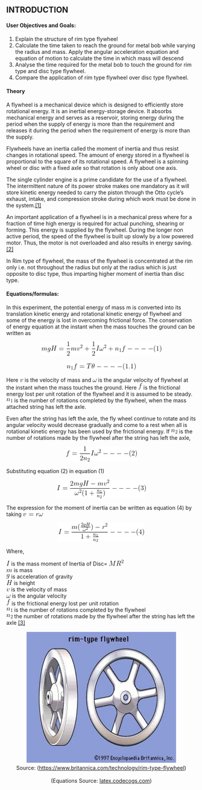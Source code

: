 ## INTRODUCTION<br>

#### User Objectives and Goals:

  1. Explain the structure of rim type flywheel
  2. Calculate the time taken to reach the ground for metal bob while varying the radius and mass. Apply the angular acceleration equation and equation of motion to calculate the time in which mass will descend
  3. Analyse the time required for the metal bob to touch the ground for rim type and disc type flywheel.
  4. Compare the application of rim type flywheel over disc type flywheel.


#### Theory
A flywheel is a mechanical device which is designed to efficiently store rotational energy. It is an inertial energy-storage device. It absorbs mechanical energy and serves as a reservoir, storing energy during the period when the supply of energy is more than the requirement and releases it during the period when the requirement of energy is more than the supply.

Flywheels have an inertia called the moment of inertia and thus resist changes in rotational speed. The amount of energy stored in a flywheel is proportional to the square of its rotational speed. A flywheel is a spinning wheel or disc with a fixed axle so that rotation is only about one axis.

The single cylinder engine is a prime candidate for the use of a flywheel. The intermittent nature of its power stroke makes one mandatory as it will store kinetic energy needed to carry the piston through the Otto cycle’s exhaust, intake, and compression stroke during which work must be done in the system.<a href="references.html">[1]</a>

An important application of a flywheel is in a mechanical press where for a fraction of time high energy is required for actual punching, shearing or forming. This energy is supplied by the flywheel. During the longer non active period, the speed of the flywheel is built up slowly by a low powered motor. Thus, the motor is not overloaded and also results in energy saving.<a href="references.html">[2]</a>

In Rim type of flywheel, the mass of the flywheel is concentrated at the rim only i.e. not throughout the radius but only at the radius which is just opposite to disc type, thus imparting higher moment of inertia than disc type.

#### Equations/formulas:

In this experiment, the potential energy of mass m is converted into its translation kinetic energy and rotational kinetic energy of flywheel and some of the energy is lost in overcoming frictional force. The conservation of energy equation at the instant when the mass touches the ground can be written as

<center><img src="./images/equations/mgh.png" title="mgH = \frac {1}{2}mv^2+\frac{1}{2}I\omega^2+n_1f----(1)" /></center><br>
<center><img src="./images/equations/n1f.png" title="n_1f = T\theta----(1.1)" /></center>

Here <img src="./images/equations/v.png" title="v" /> is the velocity of mass and <img src="./images/equations/omega.png" title="\omega" /> is the angular velocity of flywheel at the instant when the mass touches the ground. Here <img src="./images/equations/f.png" title="f" /> is the frictional energy lost per unit rotation of the flywheel and it is assumed to be steady. <img src="./images/equations/n1.png" title="n_1" /> is the number of rotations completed by the flywheel, when the mass attached string has left the axle.

Even after the string has left the axle, the fly wheel continue to rotate and its angular velocity would decrease gradually and come to a rest when all is rotational kinetic energy has been used by the frictional energy. If <img src="./images/equations/n2.png" title="n_2" /> is the number of rotations made by the flywheel after the string has left the axle,

<center><img src="./images/equations/feq.png" title="f = \frac{1}{2n_2}I\omega^2----(2)" /></center>

Substituting equation (2) in equation (1)

<center><img src="./images/equations/i1.png" title="I = \frac{2mgH-mv^2}{\omega^2(1+\frac{n_1}{n_2})}----(3)" /></center>

The expression for the moment of inertia can be written as equation (4) by taking <img src="./images/equations/v2.png" title="v = r\omega" />

<center><img src="./images/equations/i2.png" title="I = \frac{m(\frac{2gH}{\omega^2})-r^2}{1+\frac{n_1}{n_2}}----(4)" /></center>

Where,

<img src="./images/equations/i3.png" title="I" /> is the mass moment of Inertia of Disc= <img src="./images/equations/mr.png" title="MR^2" /><br>
<img src="./images/equations/m.png" title="m" /> is mass<br>
<img src="./images/equations/g.png" title="g" /> is acceleration of gravity<br>
<img src="./images/equations/h.png" title="H" /> is height<br>
<img src="./images/equations/v.png" title="v" /> is the velocity of mass<br>
<img src="./images/equations/omega.png" title="\omega" /> is the angular velocity<br>
<img src="./images/equations/f.png" title="f" /> is the frictional energy lost per unit rotation<br>
<img src="./images/equations/n1.png" title="n_1" /> is the number of rotations completed by the flywheel<br>
<img src="./images/equations/n2.png" title="n_2" /> the number of rotations made by the flywheel after the string has left the axle <a href="references.html">[3]</a><br>

<center>
  <img src="images/rimImage.png" height="350" width="400">
</center>
<center>Source: (<a href="https://www.britannica.com/technology/rim-type-flywheel">https://www.britannica.com/technology/rim-type-flywheel</a>)
</center><br>
<center>(Equations Source: <a href="http://latex.codecogs.com/">latex.codecogs.com</a>)</center>
